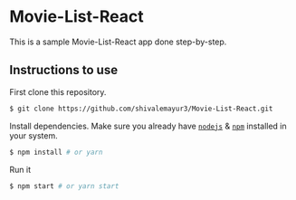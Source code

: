 # Movie-List-React

This is a sample Movie-List-React app done step-by-step.

## Instructions to use

First clone this repository.
```bash
$ git clone https://github.com/shivalemayur3/Movie-List-React.git
```

Install dependencies. Make sure you already have [`nodejs`](https://nodejs.org/en/) & [`npm`](https://www.npmjs.com/) installed in your system.
```bash
$ npm install # or yarn
```

Run it
```bash
$ npm start # or yarn start
